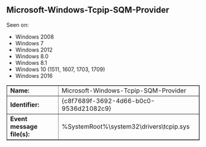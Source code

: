 ## Microsoft-Windows-Tcpip-SQM-Provider

Seen on:
* Windows 2008
* Windows 7
* Windows 2012
* Windows 8.0
* Windows 8.1
* Windows 10 (1511, 1607, 1703, 1709)
* Windows 2016

<table border="1" class="docutils">
  <tbody>
    <tr>
      <td><b>Name:</b></td>
      <td>Microsoft-Windows-Tcpip-SQM-Provider</td>
    </tr>
    <tr>
      <td><b>Identifier:</b></td>
      <td>{c8f7689f-3692-4d66-b0c0-9536d21082c9}</td>
    </tr>
    <tr>
      <td><b>Event message file(s):</b></td>
      <td>%SystemRoot%\system32\drivers\tcpip.sys</td>
    </tr>
  </tbody>
</table>

&nbsp;

